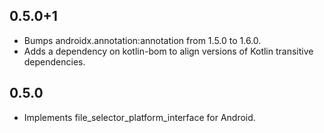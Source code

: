 ## 0.5.0+1

* Bumps androidx.annotation:annotation from 1.5.0 to 1.6.0.
* Adds a dependency on kotlin-bom to align versions of Kotlin transitive dependencies.

## 0.5.0

* Implements file_selector_platform_interface for Android.
